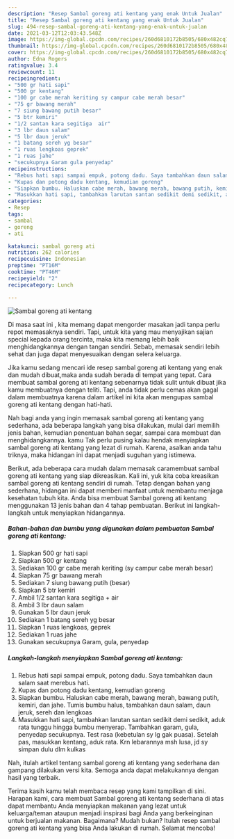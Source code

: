 ```yaml
---
description: "Resep Sambal goreng ati kentang yang enak Untuk Jualan"
title: "Resep Sambal goreng ati kentang yang enak Untuk Jualan"
slug: 494-resep-sambal-goreng-ati-kentang-yang-enak-untuk-jualan
date: 2021-03-12T12:03:43.548Z
image: https://img-global.cpcdn.com/recipes/260d6810172b8505/680x482cq70/sambal-goreng-ati-kentang-foto-resep-utama.jpg
thumbnail: https://img-global.cpcdn.com/recipes/260d6810172b8505/680x482cq70/sambal-goreng-ati-kentang-foto-resep-utama.jpg
cover: https://img-global.cpcdn.com/recipes/260d6810172b8505/680x482cq70/sambal-goreng-ati-kentang-foto-resep-utama.jpg
author: Edna Rogers
ratingvalue: 3.4
reviewcount: 11
recipeingredient:
- "500 gr hati sapi"
- "500 gr kentang"
- "100 gr cabe merah keriting sy campur cabe merah besar"
- "75 gr bawang merah"
- "7 siung bawang putih besar"
- "5 btr kemiri"
- "1/2 santan kara segitiga  air"
- "3 lbr daun salam"
- "5 lbr daun jeruk"
- "1 batang sereh yg besar"
- "1 ruas lengkoas geprek"
- "1 ruas jahe"
- "secukupnya Garam gula penyedap"
recipeinstructions:
- "Rebus hati sapi sampai empuk, potong dadu. Saya tambahkan daun salam saat merebus hati."
- "Kupas dan potong dadu kentang, kemudian goreng"
- "Siapkan bumbu. Haluskan cabe merah, bawang merah, bawang putih, kemiri, dan jahe. Tumis bumbu halus, tambahkan daun salam, daun jeruk, sereh dan lengkoas"
- "Masukkan hati sapi, tambahkan larutan santan sedikit demi sedikit, aduk rata tunggu hingga bumbu menyerap. Tambahkan garam, gula, penyedap secukupnya. Test rasa (kebetulan sy lg gak puasa). Setelah pas, masukkan kentang, aduk rata. Krn lebarannya msh lusa, jd sy simpan dulu dlm kulkas"
categories:
- Resep
tags:
- sambal
- goreng
- ati

katakunci: sambal goreng ati 
nutrition: 262 calories
recipecuisine: Indonesian
preptime: "PT16M"
cooktime: "PT46M"
recipeyield: "2"
recipecategory: Lunch

---
```



![Sambal goreng ati kentang](https://img-global.cpcdn.com/recipes/260d6810172b8505/680x482cq70/sambal-goreng-ati-kentang-foto-resep-utama.jpg)

Di masa  saat ini , kita memang dapat mengorder masakan jadi tanpa perlu repot memasaknya sendiri. Tapi, untuk kita yang mau menyajikan sajian special kepada orang tercinta, maka kita memang lebih baik menghidangkannya dengan tangan sendiri. Sebab, memasak sendiri lebih sehat dan juga dapat menyesuaikan dengan selera keluarga.

Jika kamu sedang mencari ide resep sambal goreng ati kentang yang enak dan mudah dibuat,maka anda sudah berada di tempat yang tepat. Cara membuat sambal goreng ati kentang  sebenarnya tidak sulit untuk dibuat jika kamu membuatnya dengan teliti. Tapi, anda tidak perlu cemas akan gagal dalam membuatnya 
karena dalam artikel ini kita akan mengupas sambal goreng ati kentang dengan hati-hati.  



Nah bagi anda yang ingin memasak sambal goreng ati kentang yang sederhana, ada beberapa langkah yang bisa dilakukan, mulai dari memilih jenis bahan, kemudian penentuan bahan segar, sampai cara membuat dan menghidangkannya. kamu Tak perlu pusing kalau hendak menyiapkan sambal goreng ati kentang yang lezat di rumah. Karena, asalkan anda  tahu triknya, maka hidangan ini dapat menjadi suguhan yang istimewa.

Berikut, ada beberapa cara mudah dalam memasak caramembuat sambal goreng ati kentang yang siap dikreasikan. Kali ini, yuk kita coba kreasikan sambal goreng ati kentang sendiri di rumah. Tetap dengan bahan yang sederhana, hidangan ini dapat memberi manfaat untuk membantu menjaga kesehatan tubuh kita. Anda bisa membuat Sambal goreng ati kentang menggunakan 13 jenis bahan dan 4 tahap pembuatan. Berikut ini langkah-langkah untuk menyiapkan hidangannya.

<!--inarticleads1-->

##### Bahan-bahan dan bumbu yang digunakan dalam pembuatan Sambal goreng ati kentang:

1. Siapkan 500 gr hati sapi
1. Siapkan 500 gr kentang
1. Sediakan 100 gr cabe merah keriting (sy campur cabe merah besar)
1. Siapkan 75 gr bawang merah
1. Sediakan 7 siung bawang putih (besar)
1. Siapkan 5 btr kemiri
1. Ambil 1/2 santan kara segitiga + air
1. Ambil 3 lbr daun salam
1. Gunakan 5 lbr daun jeruk
1. Sediakan 1 batang sereh yg besar
1. Siapkan 1 ruas lengkoas, geprek
1. Sediakan 1 ruas jahe
1. Gunakan secukupnya Garam, gula, penyedap




<!--inarticleads2-->

##### Langkah-langkah menyiapkan Sambal goreng ati kentang:

1. Rebus hati sapi sampai empuk, potong dadu. Saya tambahkan daun salam saat merebus hati.
1. Kupas dan potong dadu kentang, kemudian goreng
1. Siapkan bumbu. Haluskan cabe merah, bawang merah, bawang putih, kemiri, dan jahe. Tumis bumbu halus, tambahkan daun salam, daun jeruk, sereh dan lengkoas
1. Masukkan hati sapi, tambahkan larutan santan sedikit demi sedikit, aduk rata tunggu hingga bumbu menyerap. Tambahkan garam, gula, penyedap secukupnya. Test rasa (kebetulan sy lg gak puasa). Setelah pas, masukkan kentang, aduk rata. Krn lebarannya msh lusa, jd sy simpan dulu dlm kulkas




Nah, itulah artikel tentang  sambal goreng ati kentang  yang sederhana dan gampang dilakukan versi kita. Semoga anda dapat melakukannya dengan hasil yang terbaik. 

Terima kasih kamu telah membaca resep yang kami tampilkan di sini. Harapan kami, cara membuat  Sambal goreng ati kentang sederhana di atas dapat membantu Anda menyiapkan makanan yang lezat untuk keluarga/teman ataupun menjadi inspirasi bagi Anda yang berkeinginan untuk berjualan makanan. Bagaimana? Mudah bukan? Itulah resep sambal goreng ati kentang yang bisa Anda lakukan di rumah. Selamat mencoba!

